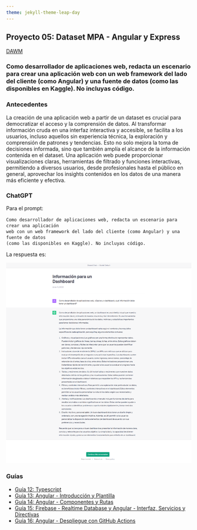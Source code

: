 ```yaml
---
theme: jekyll-theme-leap-day
---
```


## Proyecto 05: Dataset MPA - Angular y Express

[DAWM](/DAWM/)

### Como desarrollador de aplicaciones web, redacta un escenario para crear una aplicación web con un web framework del lado del cliente (como Angular) y una fuente de datos (como las disponibles en Kaggle). No incluyas código.

### Antecedentes

La creación de una aplicación web a partir de un dataset es crucial para democratizar el acceso y la comprensión de datos. Al transformar información cruda en una interfaz interactiva y accesible, se facilita a los usuarios, incluso aquellos sin experiencia técnica, la exploración y comprensión de patrones y tendencias. Esto no solo mejora la toma de decisiones informada, sino que también amplía el alcance de la información contenida en el dataset. Una aplicación web puede proporcionar visualizaciones claras, herramientas de filtrado y funciones interactivas, permitiendo a diversos usuarios, desde profesionales hasta el público en general, aprovechar los insights contenidos en los datos de una manera más eficiente y efectiva.

### ChatGPT

Para el prompt: 

```
Como desarrollador de aplicaciones web, redacta un escenario para crear una aplicación 
web con un web framework del lado del cliente (como Angular) y una fuente de datos 
(como las disponibles en Kaggle). No incluyas código.
```
La respuesta es:

![respuesta](archivos/proyecto05-pregunta.png)

### Guías

* [Guía 12: Typescript](/DAWM/guias/2023/guia12)
* [Guía 13: Angular - Introducción y Plantilla](/DAWM/guias/2023/guia13)
* [Guía 14: Angular - Componentes y Rutas](/DAWM/guias/2023/guia14)
* [Guía 15: Firebase - Realtime Database y Angular - Interfaz, Servicios y Directivas](/DAWM/guias/2023/guia15)
* [Guía 16: Angular - Despliegue con GitHub Actions](/DAWM/guias/2023/guia16)
